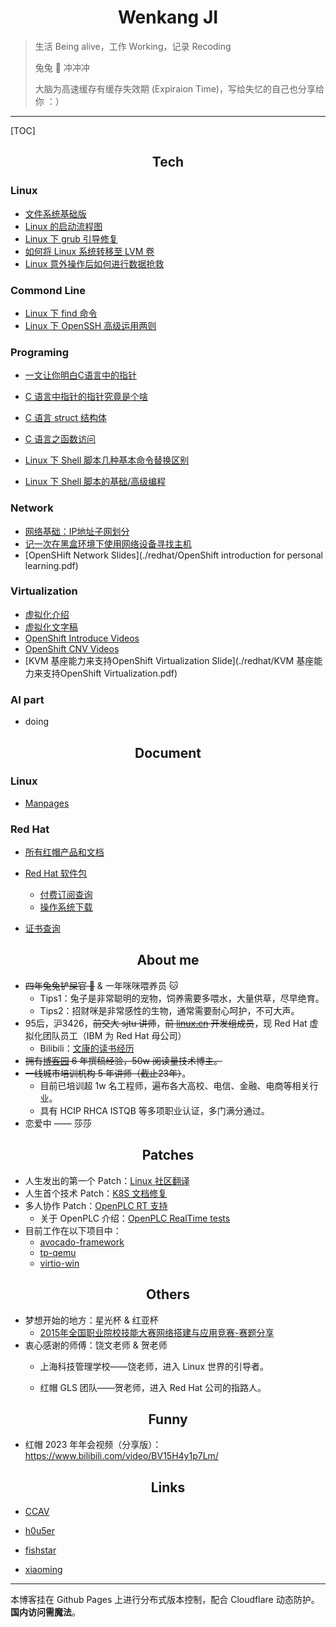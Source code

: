 # <center>Wenkang JI</center>

> 生活 Being alive，工作 Working，记录 Recoding 
>
>  兔兔 🐰 冲冲冲
>
> 大脑为高速缓存有缓存失效期 (Expiraion Time)，写给失忆的自己也分享给你 ：）

------------

[TOC]

## <center>Tech</center>

### Linux

- [文件系统基础版](https://www.cnblogs.com/itxdm/p/filesystem_base_version.html)
- [Linux 的启动流程图](http://pic.jiwenkang.com/typora/202208281647545.png)
- [Linux 下 grub 引导修复](http://pic.jiwenkang.com/typora/202208221147727.png)
- [如何将 Linux 系统转移至 LVM 卷](https://linux.cn/article-7718-1.html)
- [Linux 意外操作后如何进行数据抢救](https://www.cnblogs.com/itxdm/p/linuxdate_recover.html)

### Commond Line

- [Linux 下 find 命令](https://www.cnblogs.com/itxdm/p/5936907.html)
- [Linux 下 OpenSSH 高级运用两则](https://linux.cn/article-7475-1.html)

### Programing

- [一文让你明白C语言中的指针 ](https://www.cnblogs.com/itxdm/p/c_pointer2.html)

- [C 语言中指针的指针究竟是个啥](https://www.cnblogs.com/itxdm/p/c_pointer_of_pointer.html)
- [C 语言 struct 结构体](https://www.cnblogs.com/itxdm/p/C_language_struct_structure.html)

- [C 语言之函数访问 ](https://www.cnblogs.com/itxdm/p/c_visiting_from_function.html)

- [Linux 下 Shell 脚本几种基本命令替换区别](https://www.cnblogs.com/itxdm/p/something_of_shellscirpt.html)

- [Linux 下 Shell 脚本的基础/高级编程](https://cdn.jiwenkang.com/BashShell/index.html)
### Network

- [网络基础：IP地址子网划分](https://www.cnblogs.com/itxdm/p/6087727.html)
- [记一次在黑盒环境下使用网络设备寻找主机](https://www.cnblogs.com/itxdm/p/Remember_to_use_a_network_device_to_find_a_host_in_a_black_box_environment.html)
- [OpenSHift Network Slides](./redhat/OpenShift introduction for personal learning.pdf)

### Virtualization

- [虚拟化介绍](https://www.bilibili.com/video/BV12G411p7JW)
- [虚拟化文字稿](./redhat/QEMU.html)
- [OpenShift Introduce Videos](https://www.bilibili.com/video/BV1TV4y1u7hg/)
- [OpenShift CNV Videos](https://www.bilibili.com/video/BV1cd4y1D7MW)
- [KVM 基座能力来支持OpenShift Virtualization Slide](./redhat/KVM 基座能力来支持OpenShift Virtualization.pdf)

### AI part

- doing

## <center>Document</center>

### Linux
- [Manpages](https://man.cx/)

### Red Hat
- [所有红帽产品和文档](https://access.redhat.com/products/)
- [Red Hat 软件包](https://access.redhat.com/downloads/content/package-browser)
  - [付费订阅查询](https://access.redhat.com/management/subscriptions)
  - [操作系统下载](https://access.redhat.com/downloads/content/rhel)

- [证书查询](https://www.credly.com/earner/earned)

<div data-iframe-width="150" data-iframe-height="270" data-share-badge-id="fd817161-668d-40ed-9dd3-3678cdb35a6c" data-share-badge-host="https://www.credly.com"></div><script type="text/javascript" async src="//cdn.credly.com/assets/utilities/embed.js"></script>

## <center>About me</center>

- ~~四年兔兔铲屎官 🐰~~ & 一年咪咪喂养员 🐱
  - Tips1：兔子是非常聪明的宠物，饲养需要多喂水，大量供草，尽早绝育。
  - Tips2：招财咪是非常感性的生物，通常需要耐心呵护，不可大声。
- 95后，沪3426，~~前交大 sjtu 讲师~~，~~前 [linux.cn](https://linux.cn) 开发组成员~~，现 Red Hat 虚拟化团队员工（IBM 为 Red Hat 母公司）
  - Bilibili：[文康的读书经历 ](https://www.bilibili.com/video/BV1iR4y1c7o4)
- ~~拥有[博客园](https://www.cnblogs.com/itxdm) 6 年撰稿经验，50w 阅读量技术博主。~~
- ~~一线城市培训机构 5 年讲师（截止23年）~~。
  - 目前已培训超 1w 名工程师，遍布各大高校、电信、金融、电商等相关行业。
  - 具有 HCIP RHCA ISTQB 等多项职业认证，多门满分通过。
- 恋爱中 —— 莎莎


## <center>Patches</center>

- 人生发出的第一个 Patch：[Linux 社区翻译](https://github.com/LCTT/TranslateProject/pull/4084)
- 人生首个技术 Patch：[K8S 文档修复](https://github.com/ovn-org/ovn-kubernetes/commit/8c149e5ecbf49d96f2dc95af4d5fdad3f74b18df)
- 多人协作 Patch：[OpenPLC RT 支持](https://github.com/thiagoralves/OpenPLC_v3/pull/201)
  - 关于 OpenPLC 介绍：[OpenPLC RealTime tests](https://www.bilibili.com/video/BV1eT411C7qA/)
- 目前工作在以下项目中：
  - [avocado-framework](https://github.com/avocado-framework/avocado-vt/)
  - [tp-qemu](https://github.com/autotest/tp-qemu/)
  - [virtio-win](https://github.com/virtio-win/)


## <center>Others</center>

- 梦想开始的地方：星光杯 & 红亚杯
  - [2015年全国职业院校技能大赛网络搭建与应用竞赛-赛题分享](guosai/国赛-compressed.pdf)
- 衷心感谢的师傅：饶文老师 & 贺老师
  - 上海科技管理学校——饶老师，进入 Linux 世界的引导者。

  - 红帽 GLS 团队——贺老师，进入 Red Hat 公司的指路人。


## <center>Funny</center>

- 红帽 2023 年年会视频（分享版）：https://www.bilibili.com/video/BV15H4y1p7Lm/


## <center>Links</center>

- [CCAV](https://ccav.me/)

- [h0u5er](https://www.h0u5er.com/)

- [fishstar](https://www.ssout.top/)

- [xiaoming](https://www.gaoxinming.com/)

--------

本博客挂在 Github Pages 上进行分布式版本控制，配合 Cloudflare 动态防护。**国内访问需魔法**。